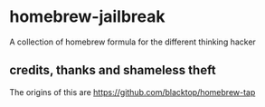 # homebrew-jailbreak

A collection of homebrew formula for the different thinking hacker

## credits, thanks and shameless theft

The origins of this are <https://github.com/blacktop/homebrew-tap>